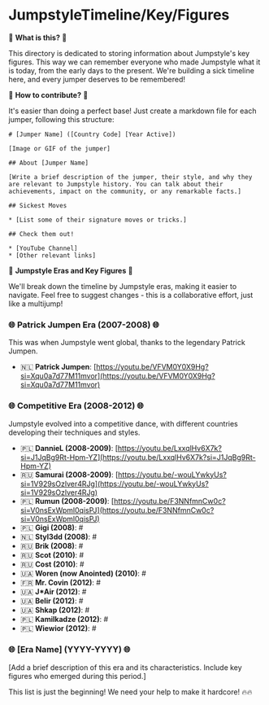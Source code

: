 # JumpstyleTimeline/Key/Figures

🤙 **What is this?** 🤙

This directory is dedicated to storing information about Jumpstyle's key figures. This way we can remember everyone who made Jumpstyle what it is today, from the early days to the present. We're building a sick timeline here, and every jumper deserves to be remembered!

🤘 **How to contribute?** 🤘

It's easier than doing a perfect base! Just create a markdown file for each jumper, following this structure:

```
# [Jumper Name] ([Country Code] [Year Active])

[Image or GIF of the jumper]

## About [Jumper Name]

[Write a brief description of the jumper, their style, and why they are relevant to Jumpstyle history. You can talk about their achievements, impact on the community, or any remarkable facts.]

## Sickest Moves

* [List some of their signature moves or tricks.]

## Check them out!

* [YouTube Channel]
* [Other relevant links] 

```

💪 **Jumpstyle Eras and Key Figures** 💪

We'll break down the timeline by Jumpstyle eras, making it easier to navigate. Feel free to suggest changes - this is a collaborative effort, just like a multijump!

### 🌐 Patrick Jumpen Era (2007-2008) 🌐

This was when Jumpstyle went global, thanks to the legendary Patrick Jumpen. 

- 🇳🇱 **Patrick Jumpen**: [https://youtu.be/VFVM0Y0X9Hg?si=Xqu0a7d77M11mvor](https://youtu.be/VFVM0Y0X9Hg?si=Xqu0a7d77M11mvor)

### 🌐 Competitive Era (2008-2012) 🌐

Jumpstyle evolved into a competitive dance, with different countries developing their techniques and styles. 

- 🇵🇱 **DannieL (2008-2009)**: [https://youtu.be/LxxqlHv6X7k?si=J1JqBg9Rt-Hpm-YZ](https://youtu.be/LxxqlHv6X7k?si=J1JqBg9Rt-Hpm-YZ)
- 🇷🇺 **Samurai (2008-2009)**: [https://youtu.be/-wouLYwkyUs?si=1V929sOzlver4RJg](https://youtu.be/-wouLYwkyUs?si=1V929sOzlver4RJg)
- 🇵🇱 **Rumun (2008-2009)**: [https://youtu.be/F3NNfmnCw0c?si=V0nsExWpml0qisPJ](https://youtu.be/F3NNfmnCw0c?si=V0nsExWpml0qisPJ)
- 🇵🇱 **Gigi (2008)**: #
- 🇳🇱 **Styl3dd (2008)**: #
- 🇷🇺 **Brik (2008)**: #
- 🇷🇺 **Scot (2010)**: #
- 🇷🇺 **Cost (2010)**: #
- 🇺🇦 **Woren (now Anointed) (2010)**: #
- 🇫🇷 **Mr. Covin (2012)**: #
- 🇺🇦 **J*Air (2012)**: #
- 🇺🇦 **Belir (2012)**: #
- 🇺🇦 **Shkap (2012)**: #
- 🇵🇱 **Kamilkadze (2012)**: #
- 🇵🇱 **Wiewior (2012)**: #


###  🌐 [Era Name] (YYYY-YYYY) 🌐

[Add a brief description of this era and its characteristics. Include key figures who emerged during this period.]

This list is just the beginning! We need your help to make it hardcore! 🔥🔥 


